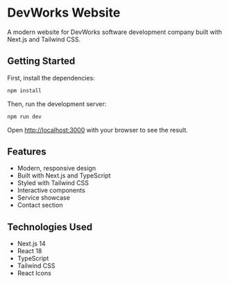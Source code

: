# DevWorks Website

A modern website for DevWorks software development company built with Next.js and Tailwind CSS.

## Getting Started

First, install the dependencies:

```bash
npm install
```

Then, run the development server:

```bash
npm run dev
```

Open [http://localhost:3000](http://localhost:3000) with your browser to see the result.

## Features

- Modern, responsive design
- Built with Next.js and TypeScript
- Styled with Tailwind CSS
- Interactive components
- Service showcase
- Contact section

## Technologies Used

- Next.js 14
- React 18
- TypeScript
- Tailwind CSS
- React Icons
